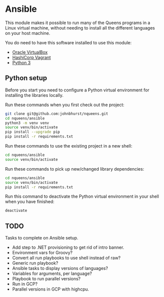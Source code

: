 # Ansible

This module makes it possible to run many of the Queens programs in a Linux virtual machine, without needing to install all the different languages on your host machine.

You do need to have this software installed to use this module:

* [Oracle VirtualBox](https://www.virtualbox.org/)
* [HashiCorp Vagrant](https://www.vagrantup.com/)
* [Python 3](https://www.python.org/)

## Python setup

Before you start you need to configure a Python virtual environment for installing the libraries locally.

Run these commands when you first check out the project:

``` bash
git clone git@github.com:johnbhurst/nqueens.git
cd nqueens/ansible
python3 -m venv venv
source venv/bin/activate
pip install --upgrade pip
pip install -r requirements.txt
```

Run these commands to use the existing project in a new shell:

``` bash
cd nqueens/ansible
source venv/bin/activate
```

Run these commands to pick up new/changed library dependencies:

``` bash
cd nqueens/ansible
source venv/bin/activate
pip install -r requirements.txt
```

Run this command to deactivate the Python virtual environment in your shell when you have finished:

``` bash
deactivate
```

## TODO

Tasks to complete on Ansible setup.

* Add step to .NET provisioning to get rid of intro banner.
* Environment vars for Groovy?
* Convert all run playbooks to use shell instead of raw?
* Generic run playbook?
* Ansible tasks to display versions of languages?
* Variables for arguments, per language?
* Playbook to run parallel versions?
* Run in GCP?
* Parallel versions in GCP with highcpu.
